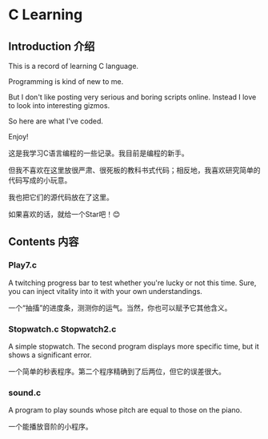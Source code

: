 # C Learning

## Introduction 介绍

This is a record of learning C language.

Programming is kind of new to me.

But I don't like posting very serious and boring scripts online. Instead I love to look into interesting gizmos.

So here are what I've coded.

Enjoy!


这是我学习C语言编程的一些记录。我目前是编程的新手。

但我不喜欢在这里放很严肃、很死板的教科书式代码；相反地，我喜欢研究简单的代码写成的小玩意。

我也把它们的源代码放在了这里。

如果喜欢的话，就给一个Star吧！😊

## Contents 内容

### Play7.c

A twitching progress bar to test whether you're lucky or not this time. Sure, you can inject vitality into it with your own understandings.

一个“抽搐”的进度条，测测你的运气。当然，你也可以赋予它其他含义。


### Stopwatch.c  Stopwatch2.c

A simple stopwatch. The second program displays more specific time, but it shows a significant error.

一个简单的秒表程序。第二个程序精确到了后两位，但它的误差很大。


### sound.c

A program to play sounds whose pitch are equal to those on the piano.

一个能播放音阶的小程序。
